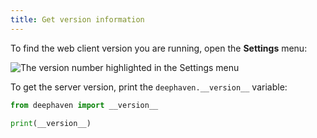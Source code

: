 ```yaml
---
title: Get version information
---
```


To find the web client version you are running, open the **Settings** menu:

![The version number highlighted in the Settings menu](../assets/how-to/version_number.png)

To get the server version, print the `deephaven.__version__` variable:

```python
from deephaven import __version__

print(__version__)
```
